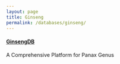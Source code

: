 ```yaml
---
layout: page
title: Ginseng
permalink: /databases/ginseng/
---
```


<section id="programs" class="programs">
    <div class="container">
        <div id="Ginseng" class="row">
            <div class="col-lg-3 col-md-6 d-flex align-items-stretch mt-4 container2" data-aos="zoom-in" data-aos-delay="100">
                <div class="icon-box">
                    <h4><a href="https://balalab-skku.org/Ginseng2/" target="_blank" rel="noopener noreferrer">GinsengDB</a></h4>
                    <p>A Comprehensive Platform for Panax Genus</p>
                </div>
            </div>
        </div>
    </div>
</section>